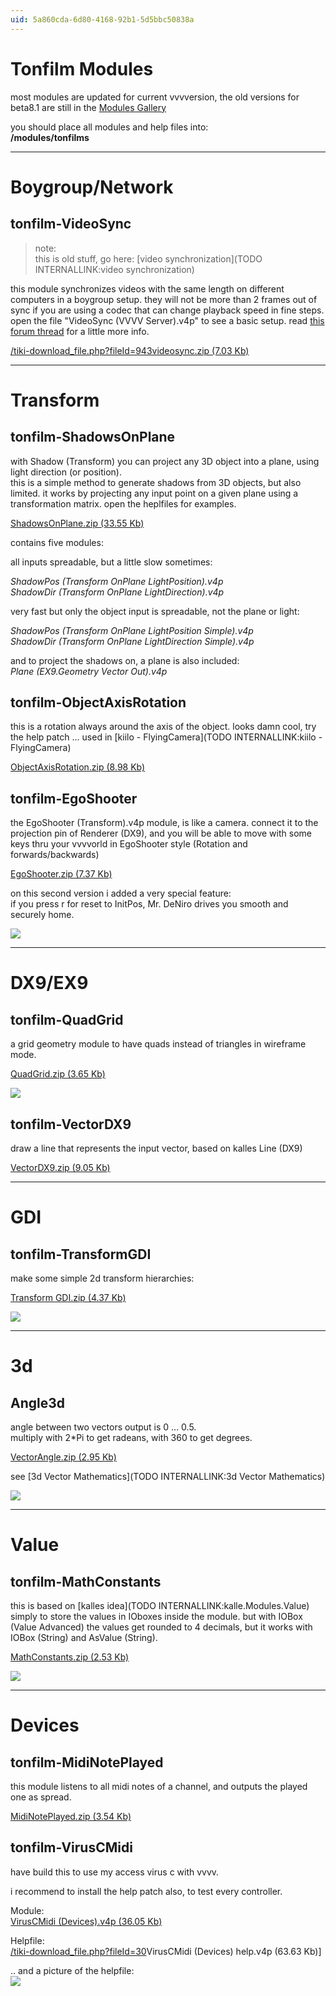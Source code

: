 ```yaml
---
uid: 5a860cda-6d80-4168-92b1-5d5bbc50838a
---
```


# Tonfilm Modules
most modules are updated for current vvvversion, the old versions for beta8.1 are still in the [Modules Gallery](https://vvvv.org/tiki-list_file_gallery.php?galleryId=1)   

you should place all modules and help files into:  
**/modules/tonfilms**  



---  
#  Boygroup/Network

##  tonfilm-VideoSync

>note:  
this is old stuff, go here: [video synchronization](TODO INTERNALLINK:video synchronization)  
  

this module synchronizes videos with the same length on different computers in a boygroup setup. they will not be more than 2 frames out of sync if you are using a codec that can change playback speed in fine steps. open the file "VideoSync (VVVV Server).v4p" to see a basic setup. read [this forum thread](https://vvvv.org/tiki-view_forum_thread.php?comments_parentId=12591&topics_threshold=0&topics_offset=4&topics_sort_mode=lastPost_desc&topics_find=&forumId=7) for a little more info.  

[/tiki-download_file.php?fileId=943videosync.zip (7.03 Kb)](https://vvvv.org/tiki-download_file.php?fileId=943videosync.zip (7.03 Kb))  

---  
#  Transform

##  tonfilm-ShadowsOnPlane
with Shadow (Transform) you can project any 3D object into a plane, using light direction (or position).  
this is a simple method to generate shadows from 3D objects, but also limited. it works by projecting any input point on a given plane using a transformation matrix. open the heplfiles for examples.  

[ShadowsOnPlane.zip (33.55 Kb)](https://vvvv.org/tiki-download_file.php?fileId=591)  

contains five modules:  

all inputs spreadable, but a little slow sometimes:  

*ShadowPos (Transform OnPlane LightPosition).v4p*  
*ShadowDir (Transform OnPlane LightDirection).v4p*  

very fast but only the object input is spreadable, not the plane or light:  

*ShadowPos (Transform OnPlane LightPosition Simple).v4p*  
*ShadowDir (Transform OnPlane LightDirection Simple).v4p*  

and to project the shadows on, a plane is also included:  
*Plane (EX9.Geometry Vector Out).v4p*  

##  tonfilm-ObjectAxisRotation
this is a rotation always around the axis of the object. looks damn cool, try the help patch ... used in [kiilo - FlyingCamera](TODO INTERNALLINK:kiilo - FlyingCamera)  

[ObjectAxisRotation.zip (8.98 Kb)](https://vvvv.org/tiki-download_file.php?fileId=590)  
 
##  tonfilm-EgoShooter
the EgoShooter (Transform).v4p module, is like a camera. connect it to the projection pin of Renderer (DX9), and you will be able to move with some keys thru your vvvvorld in EgoShooter style (Rotation and forwards/backwards)  

[EgoShooter.zip (7.37 Kb)](https://vvvv.org/tiki-download_file.php?fileId=594)  

on this second version i added a very special feature:  
if you press r for reset to InitPos, Mr. DeNiro drives you smooth and  
securely home.  

![](~/img/egoshootertransformhelp0.jpg "")  

---  
#  DX9/EX9

##  tonfilm-QuadGrid
a grid geometry module to have quads instead of triangles in wireframe mode.  

[QuadGrid.zip (3.65 Kb)](https://vvvv.org/tiki-download_file.php?fileId=1063)  

 ![](~/img/vertexshadertransforms2directxrenderer0.jpg "")

##  tonfilm-VectorDX9
draw a line that represents the input vector, based on kalles Line (DX9)  

[VectorDX9.zip (9.05 Kb)](https://vvvv.org/tiki-download_file.php?fileId=593)  

---  
#  GDI

##  tonfilm-TransformGDI
make some simple 2d transform hierarchies:  

[Transform GDI.zip (4.37 Kb)](https://vvvv.org/tiki-download_file.php?fileId=753)  

![](~/img/transformgdihelp.jpg "")  

---  
#  3d

##  Angle3d
angle between two vectors output is 0 ... 0.5.  
multiply with 2*Pi to get radeans, with 360 to get degrees.  

[VectorAngle.zip (2.95 Kb)](https://vvvv.org/tiki-download_file.php?fileId=592)  

see [3d Vector Mathematics](TODO INTERNALLINK:3d Vector Mathematics)  

![](~/img/angle3dvectorhelp.jpg "")  

---  
#  Value

##  tonfilm-MathConstants
this is based on [kalles idea](TODO INTERNALLINK:kalle.Modules.Value) simply to store the values in IOboxes inside the module. but with <span class="node">IOBox (Value Advanced)</span> the values get rounded to 4 decimals, but it works with <span class="node">IOBox (String)</span> and <span class="node">AsValue (String)</span>.  

[MathConstants.zip (2.53 Kb)](https://vvvv.org/tiki-download_file.php?fileId=318)  

![](~/img/mathconstantsvaluestoredandsendhelp.jpg "")  

---  
#  Devices

##  tonfilm-MidiNotePlayed
this module listens to all midi notes of a channel, and outputs the played one as spread.  

[MidiNotePlayed.zip (3.54 Kb)](https://vvvv.org/tiki-download_file.php?fileId=503)  

##  tonfilm-VirusCMidi
have build this to use my access virus c with vvvv.  

i recommend to install the help patch also, to test every controller.  

Module:  
[VirusCMidi (Devices).v4p (36.05 Kb)](https://vvvv.org/tiki-download_file.php?fileId=31)  


Helpfile:  
[/tiki-download_file.php?fileId=30](https://vvvv.org/tiki-download_file.php?fileId=30)VirusCMidi (Devices) help.v4p (63.63 Kb)]  

.. and a picture of the helpfile:  
![](~/img/viruscmidideviceshelp1_3.jpg "")